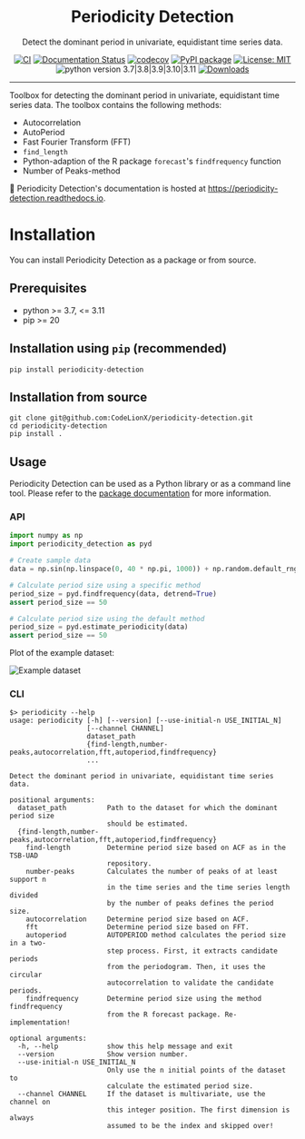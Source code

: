 <div align="center">
<h1 align="center">Periodicity Detection</h1>
<p>
Detect the dominant period in univariate, equidistant time series data.
</p>

[![CI](https://github.com/CodeLionX/periodicity-detection/actions/workflows/build.yml/badge.svg)](https://github.com/CodeLionX/periodicity-detection/actions/workflows/build.yml)
[![Documentation Status](https://readthedocs.org/projects/periodicity-detection/badge/?version=latest)](https://periodicity-detection.readthedocs.io/en/latest/?badge=latest)
[![codecov](https://codecov.io/gh/CodeLionX/periodicity-detection/branch/main/graph/badge.svg?token=6QXOCY4TS2)](https://codecov.io/gh/CodeLionX/periodicity-detection)
[![PyPI package](https://badge.fury.io/py/periodicity-detection.svg)](https://badge.fury.io/py/periodicity-detection)
[![License: MIT](https://img.shields.io/badge/License-MIT-yellow.svg)](https://opensource.org/licenses/MIT)
![python version 3.7|3.8|3.9|3.10|3.11](https://img.shields.io/badge/python-3.7%20%7C%203.8%20%7C%203.9%20%7C%203.10%20%7C%203.11-blue)
[![Downloads](https://static.pepy.tech/badge/periodicity-detection)](https://pepy.tech/project/periodicity-detection)

</div>

---

Toolbox for detecting the dominant period in univariate, equidistant time series data.
The toolbox contains the following methods:

- Autocorrelation
- AutoPeriod
- Fast Fourier Transform (FFT)
- `find_length`
- Python-adaption of the R package `forecast`'s `findfrequency` function
- Number of Peaks-method

📖 Periodicity Detection's documentation is hosted at https://periodicity-detection.readthedocs.io.

# Installation

You can install Periodicity Detection as a package or from source.

## Prerequisites

- python >= 3.7, <= 3.11
- pip >= 20

## Installation using `pip` (recommended)

```shell
pip install periodicity-detection
```

## Installation from source

```shell
git clone git@github.com:CodeLionX/periodicity-detection.git
cd periodicity-detection
pip install .
```

## Usage

Periodicity Detection can be used as a Python library or as a command line tool.
Please refer to the [package documentation](https://periodicity-detection.readthedocs.io) for more information.

### API

```python
import numpy as np
import periodicity_detection as pyd

# Create sample data
data = np.sin(np.linspace(0, 40 * np.pi, 1000)) + np.random.default_rng(42).random(1000)

# Calculate period size using a specific method
period_size = pyd.findfrequency(data, detrend=True)
assert period_size == 50

# Calculate period size using the default method
period_size = pyd.estimate_periodicity(data)
assert period_size == 50
```

Plot of the example dataset:

![Example dataset](./example-data.png)

### CLI

```shell
$> periodicity --help
usage: periodicity [-h] [--version] [--use-initial-n USE_INITIAL_N]
                   [--channel CHANNEL]
                   dataset_path
                   {find-length,number-peaks,autocorrelation,fft,autoperiod,findfrequency}
                   ...

Detect the dominant period in univariate, equidistant time series data.

positional arguments:
  dataset_path          Path to the dataset for which the dominant period size
                        should be estimated.
  {find-length,number-peaks,autocorrelation,fft,autoperiod,findfrequency}
    find-length         Determine period size based on ACF as in the TSB-UAD
                        repository.
    number-peaks        Calculates the number of peaks of at least support n
                        in the time series and the time series length divided
                        by the number of peaks defines the period size.
    autocorrelation     Determine period size based on ACF.
    fft                 Determine period size based on FFT.
    autoperiod          AUTOPERIOD method calculates the period size in a two-
                        step process. First, it extracts candidate periods
                        from the periodogram. Then, it uses the circular
                        autocorrelation to validate the candidate periods.
    findfrequency       Determine period size using the method findfrequency
                        from the R forecast package. Re-implementation!

optional arguments:
  -h, --help            show this help message and exit
  --version             Show version number.
  --use-initial-n USE_INITIAL_N
                        Only use the n initial points of the dataset to
                        calculate the estimated period size.
  --channel CHANNEL     If the dataset is multivariate, use the channel on
                        this integer position. The first dimension is always
                        assumed to be the index and skipped over!

```
